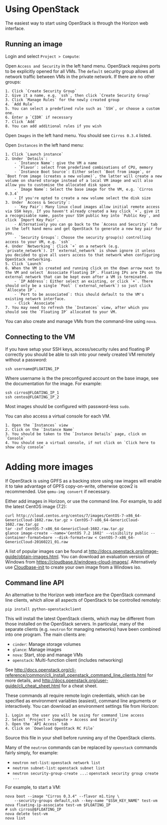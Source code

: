 # Using OpenStack

The easiest way to start using OpenStack is through the Horizon web interface.


## Running an image

Login and select `Project > Compute`:

Open `Access and Security` in the left hand menu.
OpenStack requires ports to be explicitly opened for all VMs.
The `default` security group allows all network traffic between VMs in the private network.
If there are no other groups:

    1. Click `Create Security Group`
    2. Give it a name, e.g. `ssh`, then click `Create Security Group`
    3. Click `Manage Rules` for the newly created group
    4. `Add Rule`
    5. You can select a predefined rule such as `SSH`, or choose a custom one.
    6. Enter a `CIDR` if necessary
    7. Click `Add`
    8. You can add additional rules if you wish

Open `Images` in the left hand menu.
You should see `Cirros 0.3.4` listed.

Open `Instances` in the left hand menu:

    1. Click `Launch instance`
    2. Under `Details`:
        - `Instance Name`: give the VM a name
        - `Flavor`: select from predefined combinations of CPU, memory
        - `Instance Boot Source`: Either select `Boot from image`, or `Boot from image (creates a new volume)`, the latter will create a new volume on shared storage instead of a local VM image and will also allow you to customise the allocated disk space
        - `Image Name`: Select the base image for the VM, e.g. `Cirros 0.3.4`
        - If you're opted to create a new volume select the disk size
    3. Under `Access & Security`:
        - `Key Pair`: Many linux cloud images allow initial remote access via SSH keys. If you haven't already created a key click `+`, give it a recognisable name, paste your SSH public key into `Public Key`, and click `Import Key Pair`.
        - Alternatively you can go back to the `Access and Security` tab in the left hand menu and get OpenStack to generate a new key pair for you.
        - `Security Groups`: Choose the security group(s) controlling access to your VM, e.g. `ssh`
    4. Under `Networking`: Click `+` on a network (e.g. `private_network`). If `external_network` is shown ignore it unless you decided to give all users access to that network when configuring OpenStack networking.
    5. Click `Launch`
    6. When the VM is created and running click on the down arrow next to the VM and select `Associate Floating IP`. Floating IPs are IPs on the external network that can be kept even after a VM is terminated.
        - `IP Address`: Either select an existing, or click `+`. There should only be a single `Pool` (`external_network`) so just click `Allocate IP`.
        - `Port to be associated`: this should default to the VM's existing network interface.
        - Click `Associate`
    7. You may need to refresh the `Instances` view, after which you should see the `Floating IP` allocated to your VM.

You can also create and manage VMs from the command-line using `nova`.


## Connecting to the VM

If you have setup your SSH keys, access/security rules and floating IP correctly you should be able to ssh into your newly created VM remotely without a password:

    ssh username@FLOATING_IP

Where username is the the preconfigured account on the base image, see the documentation for the image. For example:

    ssh cirros@FLOATING_IP_1
    ssh centos@FLOATING_IP_2

Most images should be configured with password-less `sudo`.

You can also access a virtual console for each VM.

    1. Open the `Instances` view
    2. Click on the `Instance Name`
    3. You should be taken to the `Instance Details` page, click on `Console`
    4. You should see a virtual console, if not click on `Click here to show only console`


# Adding more images

If OpenStack is using GPFS as a backing store using raw images will enable it to take advantage of GPFS copy-on-write, otherwise qcow2 is recommended.
Use `qemu-img convert` if necessary.

Either add images in Horizon, or use the command line.
For example, to add the latest CentOS image (7.2):

    curl http://cloud.centos.org/centos/7/images/CentOS-7-x86_64-GenericCloud-1602.raw.tar.gz > CentOS-7-x86_64-GenericCloud-1602.raw.tar.gz
    tar -zxf CentOS-7-x86_64-GenericCloud-1602.raw.tar.gz
    glance image-create --name='CentOS 7.2 1602' --visibility public --container-format=bare --disk-format=raw < CentOS-7-x86_64-GenericCloud-20160221_01.raw

A list of popular images can be found at http://docs.openstack.org/image-guide/obtain-images.html.
You can download an evaluation version of Windows from https://cloudbase.it/windows-cloud-images/. Alternatively use [Cloudbase-init](https://cloudbase.it/cloudbase-init/) to create your own image from a Windows iso.


## Command line API

An alternative to the Horizon web interface are the OpenStack command line clients, which allow all aspects of OpenStack to be controlled remotely:

    pip install python-openstackclient

This will install the latest OpenStack clients, which may be different from those installed on the OpenStack servers.
In particular, many of the separate clients (e.g. `neutron` for managing networks) have been combined into one program.
The main clients are:

- `cinder`: Manage storage volumes
- `glance`: Manage images
- `nova`: Start, stop and manage VMs
- `openstack`: Multi-function client (includes networking)

See http://docs.openstack.org/cli-reference/common/cli_install_openstack_command_line_clients.html for more details, and http://docs.openstack.org/user-guide/cli_cheat_sheet.html for a cheat sheet.

These commands all require remote login credentials, which can be specified as environment variables (easiest), command line arguments or interactively.
You can download an environment settings file from Horizon:

    1. Login as the user you will be using for command line access
    2. Select `Project > Compute > Access and Security`
    3. Open the `API Access` tab
    4. Click on `Download OpenStack RC File`

Source this file in your shell before running any of the OpenStack clients.

Many of the `neutron` commands can be replaced by `openstack` commands fairly simply, for example:
- `neutron net-list`: `openstack network list`
- `neutron subnet-list`: `openstack subnet list`
- `neutron security-group-create ...`: `openstack security group create ...`

For example, to start a VM:

    nova boot --image "Cirros 0.3.4" --flavor m1.tiny \
        --security-groups default,ssh --key-name "$SSH_KEY_NAME" test-vm
    nova floating-ip-associate test-vm $FLOATING_IP
    # ssh cirros@$FLOATING_IP
    nova delete test-vm
    nova list
